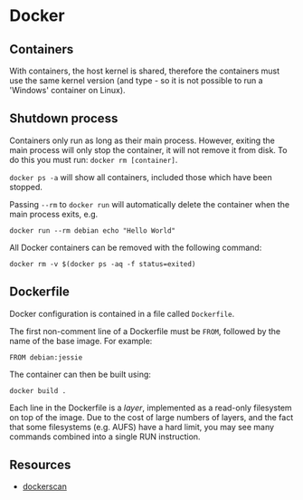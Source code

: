 # Docker

## Containers

With containers, the host kernel is shared, therefore the containers must use
the same kernel version (and type - so it is not possible to run a 'Windows'
container on Linux).

## Shutdown process

Containers only run as long as their main process. However, exiting the main
process will only stop the container, it will not remove it from disk. To do
this you must run: `docker rm [container]`.

`docker ps -a` will show all containers, included those which have been stopped.

Passing `--rm` to `docker run` will automatically delete the container when the
main process exits, e.g.

```
docker run --rm debian echo "Hello World"
```

All Docker containers can be removed with the following command:

```
docker rm -v $(docker ps -aq -f status=exited)
```

## Dockerfile

Docker configuration is contained in a file called `Dockerfile`.

The first non-comment line of a Dockerfile must be `FROM`, followed by the name
of the base image. For example:

```
FROM debian:jessie
```

The container can then be built using:

```
docker build .
```

Each line in the Dockerfile is a *layer*, implemented as a read-only filesystem
on top of the image. Due to the cost of large numbers of layers, and the fact
that some filesystems (e.g. AUFS) have a hard limit, you may see many commands
combined into a single RUN instruction.

## Resources

 * [dockerscan](https://github.com/cr0hn/dockerscan)

